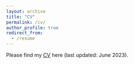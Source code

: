 ```yaml
---
layout: archive
title: "CV"
permalink: /cv/
author_profile: true
redirect_from:
  - /resume
---
```


Please find my [CV](https://nbviewer.org/github/LinChen-65/linchen/blob/cf2017db042d7bc845646bf47f5a5e0f72f7aa65/files/Curriculum_Vitae_Lin_Chen.pdf) here (last updated: June 2023).
